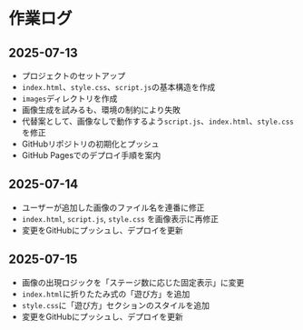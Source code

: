 # 作業ログ

## 2025-07-13

- プロジェクトのセットアップ
- `index.html`、`style.css`、`script.js`の基本構造を作成
- `images`ディレクトリを作成
- 画像生成を試みるも、環境の制約により失敗
- 代替案として、画像なしで動作するよう`script.js`、`index.html`、`style.css`を修正
- GitHubリポジトリの初期化とプッシュ
- GitHub Pagesでのデプロイ手順を案内

## 2025-07-14

- ユーザーが追加した画像のファイル名を連番に修正
- `index.html`, `script.js`, `style.css` を画像表示に再修正
- 変更をGitHubにプッシュし、デプロイを更新

## 2025-07-15

- 画像の出現ロジックを「ステージ数に応じた固定表示」に変更
- `index.html`に折りたたみ式の「遊び方」を追加
- `style.css`に「遊び方」セクションのスタイルを追加
- 変更をGitHubにプッシュし、デプロイを更新